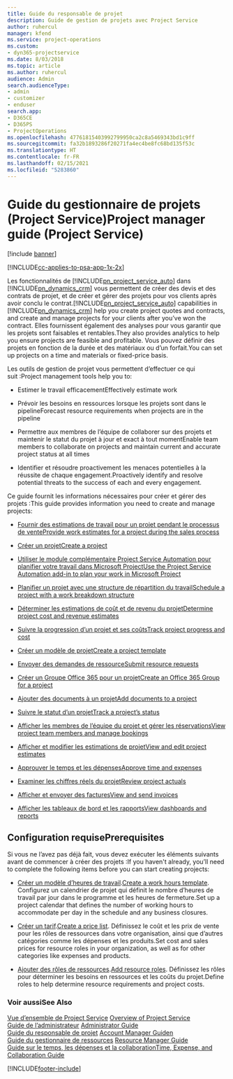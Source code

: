 ```yaml
---
title: Guide du responsable de projet
description: Guide de gestion de projets avec Project Service
author: ruhercul
manager: kfend
ms.service: project-operations
ms.custom:
- dyn365-projectservice
ms.date: 8/03/2018
ms.topic: article
ms.author: ruhercul
audience: Admin
search.audienceType:
- admin
- customizer
- enduser
search.app:
- D365CE
- D365PS
- ProjectOperations
ms.openlocfilehash: 47761815403992799950ca2c8a5469343bd1c9ff
ms.sourcegitcommit: fa32b1893286f20271fa4ec4be8fc68bd135f53c
ms.translationtype: HT
ms.contentlocale: fr-FR
ms.lasthandoff: 02/15/2021
ms.locfileid: "5283860"
---
```

# <a name="project-manager-guide-project-service"></a><span data-ttu-id="6aa5f-103">Guide du gestionnaire de projets (Project Service)</span><span class="sxs-lookup"><span data-stu-id="6aa5f-103">Project manager guide (Project Service)</span></span>

[!include [banner](../includes/psa-now-project-operations.md)]

[!INCLUDE[cc-applies-to-psa-app-1x-2x](../includes/cc-applies-to-psa-app-1x-2x.md)]

<span data-ttu-id="6aa5f-104">Les fonctionnalités de [!INCLUDE[pn_project_service_auto](../includes/pn-project-service-auto.md)] dans [!INCLUDE[pn_dynamics_crm](../includes/pn-dynamics-crm.md)] vous permettent de créer des devis et des contrats de projet, et de créer et gérer des projets pour vos clients après avoir conclu le contrat.</span><span class="sxs-lookup"><span data-stu-id="6aa5f-104">[!INCLUDE[pn_project_service_auto](../includes/pn-project-service-auto.md)] capabilities in [!INCLUDE[pn_dynamics_crm](../includes/pn-dynamics-crm.md)] help you create project quotes and contracts, and create and manage projects for your clients after you’ve won the contract.</span></span> <span data-ttu-id="6aa5f-105">Elles fournissent également des analyses pour vous garantir que les projets sont faisables et rentables.</span><span class="sxs-lookup"><span data-stu-id="6aa5f-105">They also provides analytics to help you ensure projects are feasible and profitable.</span></span> <span data-ttu-id="6aa5f-106">Vous pouvez définir des projets en fonction de la durée et des matériaux ou d’un forfait.</span><span class="sxs-lookup"><span data-stu-id="6aa5f-106">You can set up projects on a time and materials or fixed-price basis.</span></span>  
  
 <span data-ttu-id="6aa5f-107">Les outils de gestion de projet vous permettent d’effectuer ce qui suit :</span><span class="sxs-lookup"><span data-stu-id="6aa5f-107">Project management tools help you to:</span></span>  
  
-   <span data-ttu-id="6aa5f-108">Estimer le travail efficacement</span><span class="sxs-lookup"><span data-stu-id="6aa5f-108">Effectively estimate work</span></span>  
  
-   <span data-ttu-id="6aa5f-109">Prévoir les besoins en ressources lorsque les projets sont dans le pipeline</span><span class="sxs-lookup"><span data-stu-id="6aa5f-109">Forecast resource requirements when projects are in the pipeline</span></span>  
  
-   <span data-ttu-id="6aa5f-110">Permettre aux membres de l’équipe de collaborer sur des projets et maintenir le statut du projet à jour et exact à tout moment</span><span class="sxs-lookup"><span data-stu-id="6aa5f-110">Enable team members to collaborate on projects and maintain current and accurate project status at all times</span></span>  
  
-   <span data-ttu-id="6aa5f-111">Identifier et résoudre proactivement les menaces potentielles à la réussite de chaque engagement.</span><span class="sxs-lookup"><span data-stu-id="6aa5f-111">Proactively identify and resolve potential threats to the success of each and every engagement.</span></span>  
  
<span data-ttu-id="6aa5f-112">Ce guide fournit les informations nécessaires pour créer et gérer des projets :</span><span class="sxs-lookup"><span data-stu-id="6aa5f-112">This guide provides information you need to create and manage projects:</span></span>  
  
-   [<span data-ttu-id="6aa5f-113">Fournir des estimations de travail pour un projet pendant le processus de vente</span><span class="sxs-lookup"><span data-stu-id="6aa5f-113">Provide work estimates for a project during the sales process</span></span>](../psa/provide-estimates-project-during-sales-process.md)  
  
-   [<span data-ttu-id="6aa5f-114">Créer un projet</span><span class="sxs-lookup"><span data-stu-id="6aa5f-114">Create a project</span></span>](../psa/create-project.md)  
  
-   [<span data-ttu-id="6aa5f-115">Utiliser le module complémentaire Project Service Automation pour planifier votre travail dans Microsoft Project</span><span class="sxs-lookup"><span data-stu-id="6aa5f-115">Use the Project Service Automation add-in to plan your work in Microsoft Project</span></span>](../psa/add-plan-work-microsoft-project.md)  
  
-   [<span data-ttu-id="6aa5f-116">Planifier un projet avec une structure de répartition du travail</span><span class="sxs-lookup"><span data-stu-id="6aa5f-116">Schedule a project with a work breakdown structure</span></span>](../psa/schedule-project-work-breakdown-structure.md)  
  
-   [<span data-ttu-id="6aa5f-117">Déterminer les estimations de coût et de revenu du projet</span><span class="sxs-lookup"><span data-stu-id="6aa5f-117">Determine project cost and revenue estimates</span></span>](../psa/determine-project-cost-revenue-estimates.md)  
  
-   [<span data-ttu-id="6aa5f-118">Suivre la progression d’un projet et ses coûts</span><span class="sxs-lookup"><span data-stu-id="6aa5f-118">Track project progress and cost</span></span>](../psa/track-project-progress-cost.md)  
  
-   [<span data-ttu-id="6aa5f-119">Créer un modèle de projet</span><span class="sxs-lookup"><span data-stu-id="6aa5f-119">Create a project template</span></span>](../psa/create-project-template.md)  
  
-   [<span data-ttu-id="6aa5f-120">Envoyer des demandes de ressource</span><span class="sxs-lookup"><span data-stu-id="6aa5f-120">Submit resource requests</span></span>](../psa/submit-resource-requests.md)  
  
-   [<span data-ttu-id="6aa5f-121">Créer un Groupe Office 365 pour un projet</span><span class="sxs-lookup"><span data-stu-id="6aa5f-121">Create an Office 365 Group for a project</span></span>](../psa/create-office-365-group-project.md)  
  
-   [<span data-ttu-id="6aa5f-122">Ajouter des documents à un projet</span><span class="sxs-lookup"><span data-stu-id="6aa5f-122">Add documents to a project</span></span>](../psa/add-documents-project.md)  
  
-   [<span data-ttu-id="6aa5f-123">Suivre le statut d’un projet</span><span class="sxs-lookup"><span data-stu-id="6aa5f-123">Track a project’s status</span></span>](../psa/track-project-status.md)  
  
-   [<span data-ttu-id="6aa5f-124">Afficher les membres de l’équipe du projet et gérer les réservations</span><span class="sxs-lookup"><span data-stu-id="6aa5f-124">View project team members and manage bookings</span></span>](../psa/view-project-team-members-manage-bookings.md)  
  
-   [<span data-ttu-id="6aa5f-125">Afficher et modifier les estimations de projet</span><span class="sxs-lookup"><span data-stu-id="6aa5f-125">View and edit project estimates</span></span>](../psa/view-edit-project-estimates.md)  
  
-   [<span data-ttu-id="6aa5f-126">Approuver le temps et les dépenses</span><span class="sxs-lookup"><span data-stu-id="6aa5f-126">Approve time and expenses</span></span>](../psa/approve-time-expenses.md)  
  
-   [<span data-ttu-id="6aa5f-127">Examiner les chiffres réels du projet</span><span class="sxs-lookup"><span data-stu-id="6aa5f-127">Review project actuals</span></span>](../psa/review-project-actuals.md)  
  
-   [<span data-ttu-id="6aa5f-128">Afficher et envoyer des factures</span><span class="sxs-lookup"><span data-stu-id="6aa5f-128">View and send invoices</span></span>](../psa/view-send-invoices.md)  
  
-   [<span data-ttu-id="6aa5f-129">Afficher les tableaux de bord et les rapports</span><span class="sxs-lookup"><span data-stu-id="6aa5f-129">View dashboards and reports</span></span>](../psa/view-dashboards-reports.md)  
  
## <a name="prerequisites"></a><span data-ttu-id="6aa5f-130">Configuration requise</span><span class="sxs-lookup"><span data-stu-id="6aa5f-130">Prerequisites</span></span>  
 <span data-ttu-id="6aa5f-131">Si vous ne l’avez pas déjà fait, vous devez exécuter les éléments suivants avant de commencer à créer des projets :</span><span class="sxs-lookup"><span data-stu-id="6aa5f-131">If you haven't already, you’ll need to complete the following items before you can start creating projects:</span></span>  
  
-   <span data-ttu-id="6aa5f-132">[Créer un modèle d’heures de travail](../psa/create-work-hours-template.md).</span><span class="sxs-lookup"><span data-stu-id="6aa5f-132">[Create a work hours template](../psa/create-work-hours-template.md).</span></span> <span data-ttu-id="6aa5f-133">Configurez un calendrier de projet qui définit le nombre d’heures de travail par jour dans le programme et les heures de fermeture.</span><span class="sxs-lookup"><span data-stu-id="6aa5f-133">Set up a project calendar that defines the number of working hours to accommodate per day in the schedule and any business closures.</span></span>  
  
-   <span data-ttu-id="6aa5f-134">[Créer un tarif](../psa/create-price-list.md).</span><span class="sxs-lookup"><span data-stu-id="6aa5f-134">[Create a price list](../psa/create-price-list.md).</span></span> <span data-ttu-id="6aa5f-135">Définissez le coût et les prix de vente pour les rôles de ressources dans votre organisation, ainsi que d’autres catégories comme les dépenses et les produits.</span><span class="sxs-lookup"><span data-stu-id="6aa5f-135">Set cost and sales prices for resource roles in your organization, as well as for other categories like expenses and products.</span></span>  
  
-   <span data-ttu-id="6aa5f-136">[Ajouter des rôles de ressources](../psa/add-resource-roles.md).</span><span class="sxs-lookup"><span data-stu-id="6aa5f-136">[Add resource roles](../psa/add-resource-roles.md).</span></span> <span data-ttu-id="6aa5f-137">Définissez les rôles pour déterminer les besoins en ressources et les coûts du projet.</span><span class="sxs-lookup"><span data-stu-id="6aa5f-137">Define roles to help determine resource requirements and project costs.</span></span>  
  
### <a name="see-also"></a><span data-ttu-id="6aa5f-138">Voir aussi</span><span class="sxs-lookup"><span data-stu-id="6aa5f-138">See Also</span></span>  
 <span data-ttu-id="6aa5f-139">[Vue d’ensemble de Project Service](../psa/overview.md) </span><span class="sxs-lookup"><span data-stu-id="6aa5f-139">[Overview of Project Service](../psa/overview.md) </span></span>  
 <span data-ttu-id="6aa5f-140">[Guide de l’administrateur](../psa/admin-guide.md) </span><span class="sxs-lookup"><span data-stu-id="6aa5f-140">[Administrator Guide](../psa/admin-guide.md) </span></span>  
 <span data-ttu-id="6aa5f-141">[Guide du responsable de projet](../psa/account-manager-guide.md) </span><span class="sxs-lookup"><span data-stu-id="6aa5f-141">[Account Manager Guiden](../psa/account-manager-guide.md) </span></span>  
 <span data-ttu-id="6aa5f-142">[Guide du gestionnaire de ressources](../psa/resource-manager-guide.md) </span><span class="sxs-lookup"><span data-stu-id="6aa5f-142">[Resource Manager Guide](../psa/resource-manager-guide.md) </span></span>  
 [<span data-ttu-id="6aa5f-143">Guide sur le temps, les dépenses et la collaboration</span><span class="sxs-lookup"><span data-stu-id="6aa5f-143">Time, Expense, and Collaboration Guide</span></span>](../psa/time-expense-collaboration-guide.md)



[!INCLUDE[footer-include](../includes/footer-banner.md)]